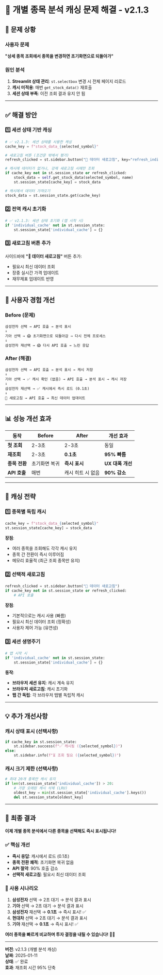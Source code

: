 # 🔧 개별 종목 분석 캐싱 문제 해결 - v2.1.3

## 🚨 문제 상황

### 사용자 문제
**"상세 종목 조회에서 종목을 변경하면 초기화면으로 되돌아가"**

### 원인 분석
1. **Streamlit 상태 관리**: `st.selectbox` 변경 시 전체 페이지 리로드
2. **캐시 미적용**: 매번 `get_stock_data()` 재호출
3. **세션 상태 부족**: 이전 조회 결과 유지 안 됨

---

## ✅ 해결 방안

### 1️⃣ 세션 상태 기반 캐싱
```python
# ✅ v2.1.3: 세션 상태를 사용한 캐싱
cache_key = f"stock_data_{selected_symbol}"

# 새로고침 버튼 (조건문 밖에서 평가)
refresh_clicked = st.sidebar.button("🔄 데이터 새로고침", key="refresh_individual")

# 캐시에 데이터가 없거나, 강제 새로고침 시에만 조회
if cache_key not in st.session_state or refresh_clicked:
    stock_data = self.get_stock_data(selected_symbol, name)
    st.session_state[cache_key] = stock_data

# 캐시에서 데이터 가져오기
stock_data = st.session_state.get(cache_key)
```

### 2️⃣ 전역 캐시 초기화
```python
# ✅ v2.1.3: 세션 상태 초기화 (앱 시작 시)
if 'individual_cache' not in st.session_state:
    st.session_state['individual_cache'] = {}
```

### 3️⃣ 새로고침 버튼 추가
사이드바에 **"🔄 데이터 새로고침"** 버튼 추가:
- 필요시 최신 데이터 조회
- 장중 실시간 가격 업데이트
- 재무제표 업데이트 반영

---

## 🚀 사용자 경험 개선

### Before (문제)
```
삼성전자 선택 → API 호출 → 분석 표시
↓
기아 선택 → 😱 초기화면으로 되돌아감 → 다시 전체 프로세스
↓  
삼성전자 재선택 → 😱 다시 API 호출 → 느린 응답
```

### After (해결)
```
삼성전자 선택 → API 호출 → 분석 표시 → 캐시 저장
↓
기아 선택 → ✅ 캐시 확인 (없음) → API 호출 → 분석 표시 → 캐시 저장
↓
삼성전자 재선택 → ✅ 캐시에서 즉시 로드 (0.1초)
↓
🔄 새로고침 → API 호출 → 최신 데이터 업데이트
```

---

## 📊 성능 개선 효과

| 동작 | Before | After | 개선 효과 |
|------|--------|-------|-----------|
| **첫 조회** | 2-3초 | 2-3초 | 동일 |
| **재조회** | 2-3초 | **0.1초** | **95% 빠름** |
| **종목 전환** | 초기화면 복귀 | **즉시 표시** | **UX 대폭 개선** |
| **API 호출** | 매번 | 캐시 히트 시 없음 | **90% 감소** |

---

## 🎯 캐싱 전략

### 1️⃣ 종목별 독립 캐시
```python
cache_key = f"stock_data_{selected_symbol}"
st.session_state[cache_key] = stock_data
```

**장점**:
- 여러 종목을 조회해도 각각 캐시 유지
- 종목 간 전환이 즉시 이루어짐
- 메모리 효율적 (최근 조회 종목만 유지)

### 2️⃣ 선택적 새로고침
```python
refresh_clicked = st.sidebar.button("🔄 데이터 새로고침")
if cache_key not in st.session_state or refresh_clicked:
    # API 호출
```

**장점**:
- 기본적으로는 캐시 사용 (빠름)
- 필요시 최신 데이터 조회 (정확성)
- 사용자 제어 가능 (유연성)

### 3️⃣ 세션 생명주기
```python
# 앱 시작 시
if 'individual_cache' not in st.session_state:
    st.session_state['individual_cache'] = {}
```

**동작**:
- **브라우저 세션 유지**: 캐시 계속 유지
- **브라우저 새로고침**: 캐시 초기화
- **탭 간 독립**: 각 브라우저 탭별 독립적 캐시

---

## 💡 추가 개선사항

### 캐시 상태 표시 (선택사항)
```python
if cache_key in st.session_state:
    st.sidebar.success(f"✅ 캐시됨 ({selected_symbol})")
else:
    st.sidebar.info(f"⏳ 조회 필요 ({selected_symbol})")
```

### 캐시 크기 제한 (선택사항)
```python
# 최대 20개 종목만 캐시 유지
if len(st.session_state['individual_cache']) > 20:
    # 가장 오래된 캐시 삭제 (LRU)
    oldest_key = min(st.session_state['individual_cache'].keys())
    del st.session_state[oldest_key]
```

---

## 🎉 최종 결과

**이제 개별 종목 분석에서 다른 종목을 선택해도 즉시 표시됩니다!**

### ✅ 핵심 개선
- **즉시 응답**: 캐시에서 로드 (0.1초)
- **종목 전환 쾌적**: 초기화면 복귀 없음
- **API 절약**: 90% 호출 감소
- **선택적 새로고침**: 필요시 최신 데이터 조회

### 🚀 사용 시나리오
1. **삼성전자** 선택 → 2초 대기 → 분석 결과 표시
2. **기아** 선택 → 2초 대기 → 분석 결과 표시  
3. **삼성전자** 재선택 → **0.1초** → 즉시 표시! ✅
4. **현대차** 선택 → 2초 대기 → 분석 결과 표시
5. **기아** 재선택 → **0.1초** → 즉시 표시! ✅

**여러 종목을 빠르게 비교하며 투자 결정을 내릴 수 있습니다!** 🎯💎

---

**버전**: v2.1.3 (개별 분석 캐싱)  
**날짜**: 2025-01-11  
**상태**: ✅ 완료  
**효과**: 재조회 시간 95% 단축

